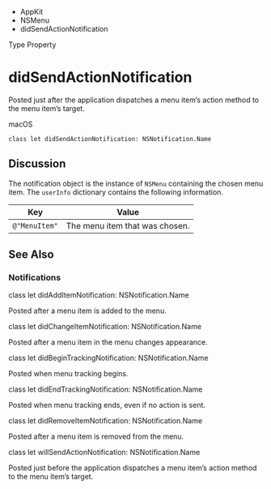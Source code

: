 

- AppKit
- NSMenu
-  didSendActionNotification 

Type Property

# didSendActionNotification

Posted just after the application dispatches a menu item’s action method to the menu item’s target.

macOS

``` source
class let didSendActionNotification: NSNotification.Name
```

## Discussion

The notification object is the instance of `NSMenu` containing the chosen menu item. The `userInfo` dictionary contains the following information.

| Key           | Value                          |
|---------------|--------------------------------|
| `@"MenuItem"` | The menu item that was chosen. |

## See Also

### Notifications

class let didAddItemNotification: NSNotification.Name

Posted after a menu item is added to the menu.

class let didChangeItemNotification: NSNotification.Name

Posted after a menu item in the menu changes appearance.

class let didBeginTrackingNotification: NSNotification.Name

Posted when menu tracking begins.

class let didEndTrackingNotification: NSNotification.Name

Posted when menu tracking ends, even if no action is sent.

class let didRemoveItemNotification: NSNotification.Name

Posted after a menu item is removed from the menu.

class let willSendActionNotification: NSNotification.Name

Posted just before the application dispatches a menu item’s action method to the menu item’s target.

